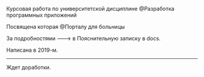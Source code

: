 Курсовая работа по университетской дисциплине @Разработка программных приложений

Посвящена которая @Порталу для больницы

За подробностями ---> в Пояснительную записку в docs.

Написана в 2019-м.

___
Ждет доработки.